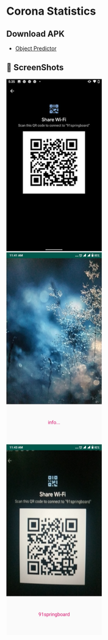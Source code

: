# Corona Statistics
 
## Download APK
* [Object Predictor](https://drive.google.com/file/d/1gjVyo3ltD86HIWiPTtSg0L-AeW7AT1Wj/view?usp=sharing)

## 📸 ScreenShots


<img src="images/1.png" width="250"><br>
<img src="images/2.jpg" width="250"><br>
<img src="images/3.jpg" width="250">
